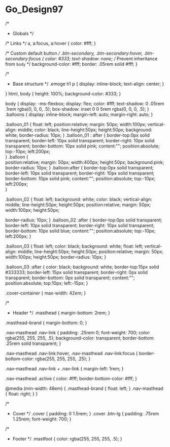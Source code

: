 # Go_Design97
/*
 * Globals
 */

/* Links */
a,
a:focus,
a:hover {
  color: #fff;
}

/* Custom default button */
.btn-secondary,
.btn-secondary:hover,
.btn-secondary:focus {
  color: #333;
  text-shadow: none; /* Prevent inheritance from `body` */
  background-color: #fff;
  border: .05rem solid #fff;
}


/*
 * Base structure
 */
.emoge h1 p {
  display: inline-block;
  text-align: center;
}

}
html,
body {
  height: 100%;
  background-color: #333;
}

body {
  display: -ms-flexbox;
  display: flex;
  color: #fff;
  text-shadow: 0 .05rem .1rem rgba(0, 0, 0, .5);
  box-shadow: inset 0 0 5rem rgba(0, 0, 0, .5);
}
.balloons {
  display: inline-block;
  margin-left: auto;
  margin-right: auto;
} 

.balloon_01  {
 float: left;
 position:relative;
 margin: 50px;
 width:100px;
 vertical-align: middle;
 color: black;
 line-height:50px;
 height:50px;
  background: white;
  border-radius: 10px;
}
.balloon_01 : after {
 border-top:0px solid transparent; 
 border-left: 10px solid transparent; 
 border-right: 10px solid transparent; 
 border-bottom: 10px solid pink; 
 content:""; 
 position:absolute;
 top:-10px;
 left:200px;  
}
.balloon {  
 position:relative; 
 margin: 50px;
 width:400px; 
 height:50px;
  background:pink; 
  border-radius: 10px;
}
.balloon:after { 
 border-top:0px solid transparent; 
 border-left: 10px solid transparent; 
 border-right: 10px solid transparent; 
 border-bottom: 10px solid pink; 
 content:""; 
 position:absolute;
 top:-10px;
 left:200px;  
}
 

.balloon_02  {
  float: left;
  background: white;
  color: black;
   vertical-align: middle;
 line-height:50px;
 height:50px;
 position:relative;
 margin: 50px;
 width:100px;
 height:50px;
  
  border-radius: 10px;
}
.balloon_02 :after {
 border-top:0px solid transparent;
 border-left: 10px solid transparent;
 border-right: 10px solid transparent;
 border-bottom: 10px solid blue;
 content:"";
 position:absolute;
 top:-10px;
 left:200px;
}


.balloon_03 {
 float: left;
 color: black;
 background: white;
 float: left;
 vertical-align: middle;
 line-height:50px;
 height:50px;
 position:relative;
 margin: 50px;
 width:100px;
 height:50px;
 border-radius: 10px;
}

.balloon_03 :after {
  color: black;
 background: white;
 border-top:15px solid #333333;
 border-left: 15px solid transparent;
 border-right: 0px solid transparent;
 border-bottom: 0px solid transparent;
 content:"";
 position:absolute;
 top:10px;
 left:-15px;
}
 
 


.cover-container {
  max-width: 42em;
}


/*
 * Header
 */
.masthead {
  margin-bottom: 2rem;
}

.masthead-brand {
  margin-bottom: 0;
}

.nav-masthead .nav-link {
  padding: .25rem 0;
  font-weight: 700;
  color: rgba(255, 255, 255, .5);
  background-color: transparent;
  border-bottom: .25rem solid transparent;
}

.nav-masthead .nav-link:hover,
.nav-masthead .nav-link:focus {
  border-bottom-color: rgba(255, 255, 255, .25);
}

.nav-masthead .nav-link + .nav-link {
  margin-left: 1rem;
}

.nav-masthead .active {
  color: #fff;
  border-bottom-color: #fff;
}

@media (min-width: 48em) {
  .masthead-brand {
    float: left;
  }
  .nav-masthead {
    float: right;
  }
}


/*
 * Cover
 */
.cover {
  padding: 0 1.5rem;
}
.cover .btn-lg {
  padding: .75rem 1.25rem;
  font-weight: 700;
}


/*
 * Footer
 */
.mastfoot {
  color: rgba(255, 255, 255, .5);
}
